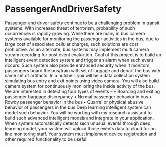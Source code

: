 # PassengerAndDriverSafety
Passenger and driver safety continue to be a challenging problem in transit systems. With increased threat of terrorism, probability of such occurrences is rapidly growing. While there are many in bus camera systems available for monitoring the passenger activities in the bus, due to large cost of associated cellular charges, such solutions are cost prohibitive. As an alternate, bus systems may implement multi camera stream recording for post event evaluation. Goal of this project is to build an intelligent event detection system and trigger an alarm when such event occurs. Such system also provide enhanced security when it monitors passengers board the bus/train with set of luggage and depart the bus with same set of artifacts. In a nutshell, you will be a data collection system simulating bus entry and exit points using video camera. You will also build camera system for continuously monitoring the inside activity of the bus. We are interested in detecting four types of events – • Boarding and exiting passenger baggage discrepancy • Normal passenger behavior in bus • Rowdy passenger behavior in the bus • Quarrel or physical abusive behavior of passengers in the bus  Deep learning intelligent system can model such behavior. You will be working with my research assistant to build such advanced intelligent models and integrate in your application. When system automatically detects such unusual events through deep learning model, your system will upload those events data to cloud for on line monitoring staff. Your system must implement device registration and other required functionality to be useful.
